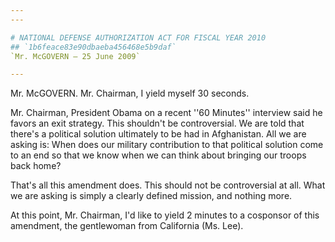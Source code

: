 ```yaml
---
---

# NATIONAL DEFENSE AUTHORIZATION ACT FOR FISCAL YEAR 2010
## `1b6feace83e90dbaeba456468e5b9daf`
`Mr. McGOVERN — 25 June 2009`

---
```



Mr. McGOVERN. Mr. Chairman, I yield myself 30 seconds.

Mr. Chairman, President Obama on a recent ''60 Minutes'' interview 
said he favors an exit strategy. This shouldn't be controversial. We 
are told that there's a political solution ultimately to be had in 
Afghanistan. All we are asking is: When does our military contribution 
to that political solution come to an end so that we know when we can 
think about bringing our troops back home?

That's all this amendment does. This should not be controversial at 
all. What we are asking is simply a clearly defined mission, and 
nothing more.

At this point, Mr. Chairman, I'd like to yield 2 minutes to a 
cosponsor of this amendment, the gentlewoman from California (Ms. Lee).